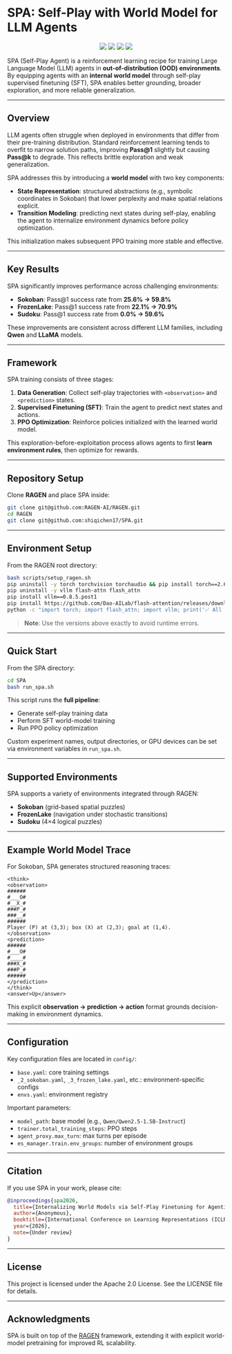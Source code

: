 # SPA: Self-Play with World Model for LLM Agents

<p align="center">
  <a href="spa-ai.github.io"><img src="https://img.shields.io/badge/Homepage-orange?style=for-the-badge"></a>
  <a href="[https://arxiv.org/abs/2510.15047"><img src="https://img.shields.io/badge/Paper-red?style=for-the-badge"></a>
  <a href="#post"><img src="https://img.shields.io/badge/Post-green?style=for-the-badge"></a>
  <a href="#experiment-log"><img src="https://img.shields.io/badge/Experiment%20Log-purple?style=for-the-badge"></a>
</p>

SPA (Self-Play Agent) is a reinforcement learning recipe for training Large Language Model (LLM) agents in **out-of-distribution (OOD) environments**. By equipping agents with an **internal world model** through self-play supervised finetuning (SFT), SPA enables better grounding, broader exploration, and more reliable generalization.

---

## Overview

LLM agents often struggle when deployed in environments that differ from their pre-training distribution. Standard reinforcement learning tends to overfit to narrow solution paths, improving **Pass@1** slightly but causing **Pass@k** to degrade. This reflects brittle exploration and weak generalization.

SPA addresses this by introducing a **world model** with two key components:

* **State Representation**: structured abstractions (e.g., symbolic coordinates in Sokoban) that lower perplexity and make spatial relations explicit.
* **Transition Modeling**: predicting next states during self-play, enabling the agent to internalize environment dynamics before policy optimization.

This initialization makes subsequent PPO training more stable and effective.

---

## Key Results

SPA significantly improves performance across challenging environments:

* **Sokoban**: Pass@1 success rate from **25.6% → 59.8%**
* **FrozenLake**: Pass@1 success rate from **22.1% → 70.9%**
* **Sudoku**: Pass@1 success rate from **0.0% → 59.6%**

These improvements are consistent across different LLM families, including **Qwen** and **LLaMA** models.

---

## Framework

SPA training consists of three stages:

1. **Data Generation**: Collect self-play trajectories with `<observation>` and `<prediction>` states.
2. **Supervised Finetuning (SFT)**: Train the agent to predict next states and actions.
3. **PPO Optimization**: Reinforce policies initialized with the learned world model.

This exploration-before-exploitation process allows agents to first **learn environment rules**, then optimize for rewards.

---

## Repository Setup

Clone **RAGEN** and place SPA inside:

```bash
git clone git@github.com:RAGEN-AI/RAGEN.git
cd RAGEN
git clone git@github.com:shiqichen17/SPA.git
```

---

## Environment Setup

From the RAGEN root directory:

```bash
bash scripts/setup_ragen.sh
pip uninstall -y torch torchvision torchaudio && pip install torch==2.6.0 torchvision torchaudio --index-url https://download.pytorch.org/whl/cu124
pip uninstall -y vllm flash-attn flash_attn
pip install vllm==0.8.5.post1
pip install https://github.com/Dao-AILab/flash-attention/releases/download/v2.7.3/flash_attn-2.7.3+cu12torch2.6cxx11abiFALSE-cp312-cp312-linux_x86_64.whl
python -c "import torch; import flash_attn; import vllm; print('✅ All modules loaded successfully.')"
```

> **Note**: Use the versions above exactly to avoid runtime errors.

---

## Quick Start

From the SPA directory:

```bash
cd SPA
bash run_spa.sh
```

This script runs the **full pipeline**:

* Generate self-play training data
* Perform SFT world-model training
* Run PPO policy optimization

Custom experiment names, output directories, or GPU devices can be set via environment variables in `run_spa.sh`.

---

## Supported Environments

SPA supports a variety of environments integrated through RAGEN:

* **Sokoban** (grid-based spatial puzzles)
* **FrozenLake** (navigation under stochastic transitions)
* **Sudoku** (4×4 logical puzzles)

---

## Example World Model Trace

For Sokoban, SPA generates structured reasoning traces:

```
<think>
<observation>
######
#___O#
#__X_#
###P_#
###__#
######
Player (P) at (3,3); box (X) at (2,3); goal at (1,4).
</observation>
<prediction>
######
#___O#
#____#
###X_#
###P_#
######
</prediction>
</think>
<answer>Up</answer>
```

This explicit **observation → prediction → action** format grounds decision-making in environment dynamics.

---

## Configuration

Key configuration files are located in `config/`:

* `base.yaml`: core training settings
* `_2_sokoban.yaml`, `_3_frozen_lake.yaml`, etc.: environment-specific configs
* `envs.yaml`: environment registry

Important parameters:

* `model_path`: base model (e.g., `Qwen/Qwen2.5-1.5B-Instruct`)
* `trainer.total_training_steps`: PPO steps
* `agent_proxy.max_turn`: max turns per episode
* `es_manager.train.env_groups`: number of environment groups

---

## Citation

If you use SPA in your work, please cite:

```bibtex
@inproceedings{spa2026,
  title={Internalizing World Models via Self-Play Finetuning for Agentic RL},
  author={Anonymous},
  booktitle={International Conference on Learning Representations (ICLR)},
  year={2026},
  note={Under review}
}
```

---

## License

This project is licensed under the Apache 2.0 License. See the LICENSE file for details.

---

## Acknowledgments

SPA is built on top of the [RAGEN](https://github.com/RAGEN-AI/RAGEN) framework, extending it with explicit world-model pretraining for improved RL scalability.
